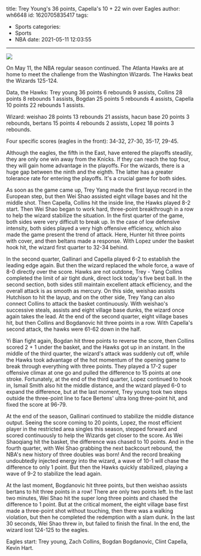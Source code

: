 title: Trey Young's 36 points, Capella's 10 + 22 win over Eagles
author: wh6648
id: 1620705835417
tags: 
- Sports
categories: 
- Sports
- NBA
date: 2021-05-11 12:03:55
---
![](https://p0.itc.cn/q_70/images01/20210511/61ae2a3520d6426b97b62a6364360f96.png)


On May 11, the NBA regular season continued. The Atlanta Hawks are at home to meet the challenge from the Washington Wizards. The Hawks beat the Wizards 125-124.

Data, the Hawks: Trey young 36 points 6 rebounds 9 assists, Collins 28 points 8 rebounds 1 assists, Bogdan 25 points 5 rebounds 4 assists, Capella 10 points 22 rebounds 1 assists.

Wizard: weishao 28 points 13 rebounds 21 assists, hacun base 20 points 3 rebounds, bertans 15 points 4 rebounds 2 assists, Lopez 18 points 3 rebounds.

Four specific scores (eagles in the front): 34-32, 27-30, 35-17, 29-45.

Although the eagles, the fifth in the East, have entered the playoffs steadily, they are only one win away from the Knicks. If they can reach the top four, they will gain home advantage in the playoffs. For the wizards, there is a huge gap between the ninth and the eighth. The latter has a greater tolerance rate for entering the playoffs. It's a crucial game for both sides.

As soon as the game came up, Trey Yang made the first layup record in the European step, but then Wei Shao assisted eight village bases and hit the middle shot. Then Capella, Collins hit the inside line, the Hawks played 8-2 start. Then Wei Shao began to work hard, three-point breakthrough in a row to help the wizard stabilize the situation. In the first quarter of the game, both sides were very difficult to break up. In the case of low defensive intensity, both sides played a very high offensive efficiency, which also made the game present the trend of attack. Here, Hunter hit three points with cover, and then beltans made a response. With Lopez under the basket hook hit, the wizard first quarter to 32-34 behind.

In the second quarter, Gallinari and Capella played 6-2 to establish the leading edge again. But then the wizard replaced the whole force, a wave of 8-0 directly over the score. Hawks are not outdone, Trey - Yang Collins completed the limit of air tight dunk, direct lock today's five best ball. In the second section, both sides still maintain excellent attack efficiency, and the overall attack is as smooth as mercury. On this side, weishao assists Hutchison to hit the layup, and on the other side, Trey Yang can also connect Collins to attack the basket continuously. With weishao's successive steals, assists and eight village base dunks, the wizard once again takes the lead. At the end of the second quarter, eight village bases hit, but then Collins and Bogdanovic hit three points in a row. With Capella's second attack, the hawks were 61-62 down in the half.

Yi Bian fight again, Bogdan hit three points to reverse the score, then Collins scored 2 + 1 under the basket, and the Hawks got up in an instant. In the middle of the third quarter, the wizard's attack was suddenly cut off, while the Hawks took advantage of the hot momentum of the opening game to break through everything with three points. They played a 17-2 super offensive climax at one go and pulled the difference to 15 points at one stroke. Fortunately, at the end of the third quarter, Lopez continued to hook in, Ismail Smith also hit the middle distance, and the wizard played 6-0 to expand the difference, but at the last moment, Trey young took two steps outside the three-point line to face Bertens' ultra long three-point hit, and fixed the score at 96-79.

At the end of the season, Gallinari continued to stabilize the middle distance output. Seeing the score coming to 20 points, Lopez, the most efficient player in the restricted area singles this season, stepped forward and scored continuously to help the Wizards get closer to the score. As Wei Shaoqiang hit the basket, the difference was chased to 10 points. And in the fourth quarter, with Wei Shao grabbing the next backcourt rebound, the NBA's new history of three doubles was born! And the record breaking undoubtedly injected energy into the wizard, a wave of 10-1 will chase the difference to only 1 point. But then the Hawks quickly stabilized, playing a wave of 9-2 to stabilize the lead again.

At the last moment, Bogdanovic hit three points, but then weishao assists bertans to hit three points in a row! There are only two points left. In the last two minutes, Wei Shao hit the super long three points and chased the difference to 1 point. But at the critical moment, the eight village base first made a three-point shot without touching, then there was a walking violation, but then he completed the redemption with a slam dunk. In the last 30 seconds, Wei Shao threw in, but failed to finish the final. In the end, the wizard lost 124-125 to the eagles.

Eagles start: Trey young, Zach Collins, Bogdan Bogdanovic, Clint Capella, Kevin Hart.

